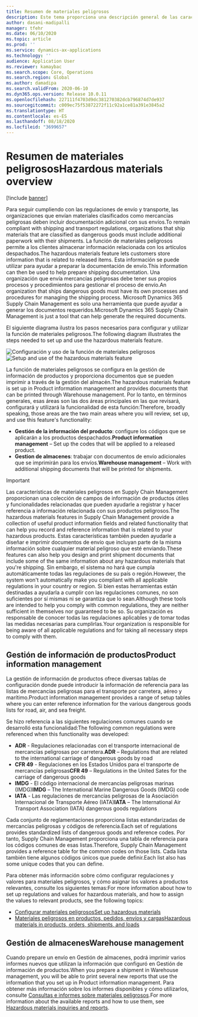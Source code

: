 ```yaml
---
title: Resumen de materiales peligrosos
description: Este tema proporciona una descripción general de las características relacionadas con la manipulación y documentación de materiales peligrosos durante la gestión de información de productos y de almacén.
author: dasani-madipalli
manager: tfehr
ms.date: 06/10/2020
ms.topic: article
ms.prod: ''
ms.service: dynamics-ax-applications
ms.technology: ''
audience: Application User
ms.reviewer: kamaybac
ms.search.scope: Core, Operations
ms.search.region: Global
ms.author: damadipa
ms.search.validFrom: 2020-06-10
ms.dyn365.ops.version: Release 10.0.11
ms.openlocfilehash: 227111f4703d9dc381270382dcb796874d7de937
ms.sourcegitcommit: c009ec75f53872272f11c92a1ce81a391e3845a2
ms.translationtype: HT
ms.contentlocale: es-ES
ms.lasthandoff: 08/18/2020
ms.locfileid: "3699657"
---
```

# <a name="hazardous-materials-overview"></a><span data-ttu-id="f6ddb-103">Resumen de materiales peligrosos</span><span class="sxs-lookup"><span data-stu-id="f6ddb-103">Hazardous materials overview</span></span>

[!include [banner](../includes/banner.md)]

<span data-ttu-id="f6ddb-104">Para seguir cumpliendo con las regulaciones de envío y transporte, las organizaciones que envían materiales clasificados como mercancías peligrosas deben incluir documentación adicional con sus envíos.</span><span class="sxs-lookup"><span data-stu-id="f6ddb-104">To remain compliant with shipping and transport regulations, organizations that ship materials that are classified as dangerous goods must include additional paperwork with their shipments.</span></span> <span data-ttu-id="f6ddb-105">La función de materiales peligrosos permite a los clientes almacenar información relacionada con los artículos despachados.</span><span class="sxs-lookup"><span data-stu-id="f6ddb-105">The hazardous materials feature lets customers store information that is related to released items.</span></span> <span data-ttu-id="f6ddb-106">Esta información se puede utilizar para ayudar a preparar la documentación de envío.</span><span class="sxs-lookup"><span data-stu-id="f6ddb-106">This information can then be used to help prepare shipping documentation.</span></span> <span data-ttu-id="f6ddb-107">Una organización que envía mercancías peligrosas debe tener sus propios procesos y procedimientos para gestionar el proceso de envío.</span><span class="sxs-lookup"><span data-stu-id="f6ddb-107">An organization that ships dangerous goods must have its own processes and procedures for managing the shipping process.</span></span> <span data-ttu-id="f6ddb-108">Microsoft Dynamics 365 Supply Chain Management es solo una herramienta que puede ayudar a generar los documentos requeridos.</span><span class="sxs-lookup"><span data-stu-id="f6ddb-108">Microsoft Dynamics 365 Supply Chain Management is just a tool that can help generate the required documents.</span></span>

<span data-ttu-id="f6ddb-109">El siguiente diagrama ilustra los pasos necesarios para configurar y utilizar la función de materiales peligrosos.</span><span class="sxs-lookup"><span data-stu-id="f6ddb-109">The following diagram illustrates the steps needed to set up and use the hazardous materials feature.</span></span>

<span data-ttu-id="f6ddb-110">![Configuración y uso de la función de materiales peligrosos](media/hazmat-overview.png "Configuración y uso de la función de materiales peligrosos")</span><span class="sxs-lookup"><span data-stu-id="f6ddb-110">![Setup and use of the hazardous materials feature](media/hazmat-overview.png "Setup and use of the hazardous materials feature")</span></span>

<span data-ttu-id="f6ddb-111">La función de materiales peligrosos se configura en la gestión de información de productos y proporciona documentos que se pueden imprimir a través de la gestión del almacén.</span><span class="sxs-lookup"><span data-stu-id="f6ddb-111">The hazardous materials feature is set up in Product information management and provides documents that can be printed through Warehouse management.</span></span> <span data-ttu-id="f6ddb-112">Por lo tanto, en términos generales, esas áreas son las dos áreas principales en las que revisará, configurará y utilizará la funcionalidad de esta función:</span><span class="sxs-lookup"><span data-stu-id="f6ddb-112">Therefore, broadly speaking, those areas are the two main areas where you will review, set up, and use this feature's functionality:</span></span>

- <span data-ttu-id="f6ddb-113">**Gestión de la información del producto**: configure los códigos que se aplicarán a los productos despachados.</span><span class="sxs-lookup"><span data-stu-id="f6ddb-113">**Product information management** – Set up the codes that will be applied to a released product.</span></span>
- <span data-ttu-id="f6ddb-114">**Gestion de almacenes**: trabajar con documentos de envío adicionales que se imprimirán para los envíos.</span><span class="sxs-lookup"><span data-stu-id="f6ddb-114">**Warehouse management** – Work with additional shipping documents that will be printed for shipments.</span></span>

> [!IMPORTANT]
> <span data-ttu-id="f6ddb-115">Las características de materiales peligrosos en Supply Chain Management proporcionan una colección de campos de información de productos útiles y funcionalidades relacionadas que pueden ayudarle a registrar y hacer referencia a información relacionada con sus productos peligrosos.</span><span class="sxs-lookup"><span data-stu-id="f6ddb-115">The hazardous materials features in Supply Chain Management provide a collection of useful product information fields and related functionality that can help you record and reference information that is related to your hazardous products.</span></span> <span data-ttu-id="f6ddb-116">Estas características también pueden ayudarle a diseñar e imprimir documentos de envío que incluyan parte de la misma información sobre cualquier material peligroso que esté enviando.</span><span class="sxs-lookup"><span data-stu-id="f6ddb-116">These features can also help you design and print shipment documents that include some of the same information about any hazardous materials that you're shipping.</span></span> <span data-ttu-id="f6ddb-117">Sin embargo, el sistema no hará que cumpla automáticamente todas las regulaciones de su país o región.</span><span class="sxs-lookup"><span data-stu-id="f6ddb-117">However, the system won't automatically make you compliant with all applicable regulations in your country or region.</span></span> <span data-ttu-id="f6ddb-118">Si bien estas herramientas están destinadas a ayudarla a cumplir con las regulaciones comunes, no son suficientes por sí mismas ni se garantiza que lo sean.</span><span class="sxs-lookup"><span data-stu-id="f6ddb-118">Although these tools are intended to help you comply with common regulations, they are neither sufficient in themselves nor guaranteed to be so.</span></span> <span data-ttu-id="f6ddb-119">Su organización es responsable de conocer todas las regulaciones aplicables y de tomar todas las medidas necesarias para cumplirlas.</span><span class="sxs-lookup"><span data-stu-id="f6ddb-119">Your organization is responsible for being aware of all applicable regulations and for taking all necessary steps to comply with them.</span></span>

## <a name="product-information-management"></a><span data-ttu-id="f6ddb-120">Gestión de información de productos</span><span class="sxs-lookup"><span data-stu-id="f6ddb-120">Product information management</span></span>

<span data-ttu-id="f6ddb-121">La gestión de información de productos ofrece diversas tablas de configuración donde puede introducir la información de referencia para las listas de mercancías peligrosas para el transporte por carretera, aéreo y marítimo.</span><span class="sxs-lookup"><span data-stu-id="f6ddb-121">Product information management provides a range of setup tables where you can enter reference information for the various dangerous goods lists for road, air, and sea freight.</span></span>

<span data-ttu-id="f6ddb-122">Se hizo referencia a las siguientes regulaciones comunes cuando se desarrolló esta funcionalidad:</span><span class="sxs-lookup"><span data-stu-id="f6ddb-122">The following common regulations were referenced when this functionality was developed:</span></span>

- <span data-ttu-id="f6ddb-123">**ADR** - Regulaciones relacionadas con el transporte internacional de mercancías peligrosas por carretera.</span><span class="sxs-lookup"><span data-stu-id="f6ddb-123">**ADR** – Regulations that are related to the international carriage of dangerous goods by road</span></span>
- <span data-ttu-id="f6ddb-124">**CFR 49** - Regulaciones en los Estados Unidos para el transporte de mercancías peligrosas</span><span class="sxs-lookup"><span data-stu-id="f6ddb-124">**CFR 49** – Regulations in the United Sates for the carriage of dangerous goods</span></span>
- <span data-ttu-id="f6ddb-125">**IMDG** - El código internacional de mercancías peligrosas marinas (IMDG)</span><span class="sxs-lookup"><span data-stu-id="f6ddb-125">**IMDG** – The International Marine Dangerous Goods (IMDG) code</span></span>
- <span data-ttu-id="f6ddb-126">**IATA** - Las regulaciones de mercancías peligrosas de la Asociación Internacional de Transporte Aéreo (IATA)</span><span class="sxs-lookup"><span data-stu-id="f6ddb-126">**IATA** – The International Air Transport Association (IATA) dangerous goods regulations</span></span>

<span data-ttu-id="f6ddb-127">Cada conjunto de reglamentaciones proporciona listas estandarizadas de mercancías peligrosas y códigos de referencia.</span><span class="sxs-lookup"><span data-stu-id="f6ddb-127">Each set of regulations provides standardized lists of dangerous goods and reference codes.</span></span> <span data-ttu-id="f6ddb-128">Por tanto, Supply Chain Management proporciona una tabla de referencia para los códigos comunes de esas listas.</span><span class="sxs-lookup"><span data-stu-id="f6ddb-128">Therefore, Supply Chain Management provides a reference table for the common codes on those lists.</span></span> <span data-ttu-id="f6ddb-129">Cada lista también tiene algunos códigos únicos que puede definir.</span><span class="sxs-lookup"><span data-stu-id="f6ddb-129">Each list also has some unique codes that you can define.</span></span>

<span data-ttu-id="f6ddb-130">Para obtener más información sobre cómo configurar regulaciones y valores para materiales peligrosos, y cómo asignar los valores a productos relevantes, consulte los siguientes temas:</span><span class="sxs-lookup"><span data-stu-id="f6ddb-130">For more information about how to set up regulations and values for hazardous materials, and how to assign the values to relevant products, see the following topics:</span></span>

- [<span data-ttu-id="f6ddb-131">Configurar materiales peligrosos</span><span class="sxs-lookup"><span data-stu-id="f6ddb-131">Set up hazardous materials</span></span>](hazmat-setup.md)
- [<span data-ttu-id="f6ddb-132">Materiales peligrosos en productos, pedidos, envíos y cargas</span><span class="sxs-lookup"><span data-stu-id="f6ddb-132">Hazardous materials in products, orders, shipments, and loads</span></span>](hazmat-items.md)

## <a name="warehouse-management"></a><span data-ttu-id="f6ddb-133">Gestión de almacenes</span><span class="sxs-lookup"><span data-stu-id="f6ddb-133">Warehouse management</span></span>

<span data-ttu-id="f6ddb-134">Cuando prepare un envío en Gestión de almacenes, podrá imprimir varios informes nuevos que utilizan la información que configuró en Gestión de información de productos.</span><span class="sxs-lookup"><span data-stu-id="f6ddb-134">When you prepare a shipment in Warehouse management, you will be able to print several new reports that use the information that you set up in Product information management.</span></span> <span data-ttu-id="f6ddb-135">Para obtener más información sobre los informes disponibles y cómo utilizarlos, consulte [Consultas e informes sobre materiales peligrosos](hazmat-reports.md).</span><span class="sxs-lookup"><span data-stu-id="f6ddb-135">For more information about the available reports and how to use them, see [Hazardous materials inquiries and reports](hazmat-reports.md).</span></span>
